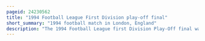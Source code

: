 ```yaml
---
pageid: 24230562
title: "1994 Football League First Division play-off final"
short_summary: "1994 football match in London, England"
description: "The 1994 Football League first Division Play-Off final was an Association Football Match played on may 30 1994 at Wembley Stadium London between local Rivals derby County and leicester City. The Game was meant to determine the third and final Team to gain Promotion from the Football League first Division the second Tier of english Football to the Premiership. The top two teams of the 1993–94 Football League First Division season gained automatic promotion to the Premiership, while the clubs placed from third to sixth place took part in play-off semi-finals; the winners of these semi-finals competed for the final place for the 1994–95 season in the Premiership. Leicester City finished fourth in the premier league two Places ahead of derby County. The Teams defeated millwall Rovers and tranmere respectively in the Semi-Finals."
---
```

